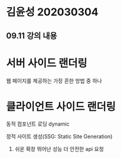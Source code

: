 # 김윤성 202030304

## 09.11 강의 내용

# 서버 사이드 랜더링 
웹 페이지를 제공하는 가장 흔한 방법 중 하나

# 클라이언트 사이드 랜더링 

동적 컴포넌트 로딩 dynamic

정적 사이트 생성(SSG: Static Site Generation)
1. 쉬운 확장 뛰어난 성능 더 안전한 api 요청